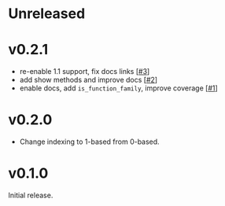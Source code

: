 # Unreleased

# v0.2.1

- re-enable 1.1 support, fix docs links [[#3](https://github.com/tpapp/SpectralKit.jl/pull/3)]
- add show methods and improve docs [[#2](https://github.com/tpapp/SpectralKit.jl/pull/2)]
- enable docs, add `is_function_family`, improve coverage [[#1](https://github.com/tpapp/SpectralKit.jl/pull/1)]

# v0.2.0

- Change indexing to 1-based from 0-based.

# v0.1.0

Initial release.
